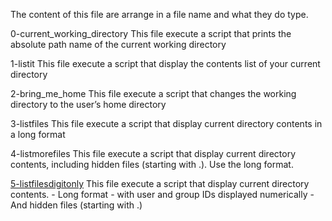 The content of this file are arrange in a file name and what they do type.

0-current_working_directory
This file execute a script that prints the absolute path name of the current working directory

1-listit
This file execute a script that display the contents list of your current directory

2-bring_me_home
This file execute a script that changes the working directory to the user’s home directory

3-listfiles
This file execute a script that display current directory contents in a long format

4-listmorefiles
This file execute a script that display current directory contents, including hidden files (starting with .). Use the long format.

[5-listfilesdigitonly](0x00-shell_basics/5-listfilesdigitonly)
This file execute a script that display current directory contents.
     - Long format
     - with user and group IDs displayed numerically
     - And hidden files (starting with .)
